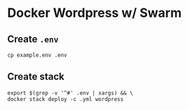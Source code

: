 # Docker Wordpress w/ Swarm

## Create `.env`

```shell
cp example.env .env
```

## Create stack

```shell
export $(grep -v '^#' .env | xargs) && \
docker stack deploy -c .yml wordpress
```

